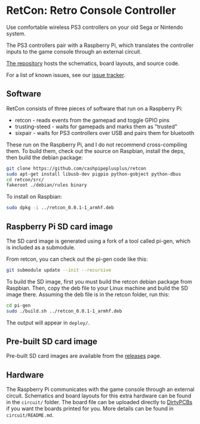 # RetCon: Retro Console Controller

Use comfortable wireless PS3 controllers on your old Sega or Nintendo system.

The PS3 controllers pair with a Raspberry Pi, which translates the controller
inputs to the game console through an external circuit.

[The repository][] hosts the schematics, board layouts, and source code.

For a list of known issues, see our [issue tracker][].

[The repository]: https://github.com/cashpipeplusplus/retcon
[issue tracker]: https://github.com/cashpipeplusplus/retcon/issues


## Software

RetCon consists of three pieces of software that run on a Raspberry Pi:

 * retcon - reads events from the gamepad and toggle GPIO pins
 * trusting-steed - waits for gamepads and marks them as "trusted"
 * sixpair - waits for PS3 controllers over USB and pairs them for bluetooth

These run on the Raspberry Pi, and I do not recommend cross-compiling them.
To build them, check out the source on Raspbian, install the deps, then build
the debian package:

```sh
git clone https://github.com/cashpipeplusplus/retcon
sudo apt-get install libusb-dev pigpio python-gobject python-dbus
cd retcon/src/
fakeroot ./debian/rules binary
```

To install on Raspbian:

```sh
sudo dpkg -i ../retcon_0.0.1-1_armhf.deb
```


## Raspberry Pi SD card image

The SD card image is generated using a fork of a tool called pi-gen, which is
included as a submodule.

From retcon, you can check out the pi-gen code like this:

```sh
git submodule update --init --recursive
```

To build the SD image, first you must build the retcon debian package from
Raspbian.  Then, copy the deb file to your Linux machine and build the SD image
there.  Assuming the deb file is in the retcon folder, run this:

```sh
cd pi-gen
sudo ./build.sh ../retcon_0.0.1-1_armhf.deb
```

The output will appear in `deploy/`.


## Pre-built SD card image

Pre-built SD card images are available from the [releases][] page.

[releases]: https://github.com/cashpipeplusplus/retcon/releases


## Hardware

The Raspberry Pi communicates with the game console through an external
circuit.  Schematics and board layouts for this extra hardware can be found
in the `circuit/` folder.  The board file can be uploaded directly to
[DirtyPCBs][] if you want the boards printed for you.  More details can be
found in `circuit/README.md`.

[DirtyPCBs]: http://dirtypcbs.com/
